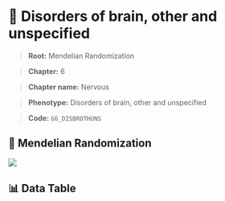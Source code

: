 # 🧪 Disorders of brain, other and unspecified

> **Root:** Mendelian Randomization

> **Chapter:** 6  

> **Chapter name:** Nervous

> **Phenotype:** Disorders of brain, other and unspecified  

> **Code:** `G6_DISBROTHUNS`

## 🧬 Mendelian Randomization  

<img src="/MR/Figures/Forward/G6_DISBROTHUNS.png"/>

## 📊 Data Table

<CsvTableMRF src="/public/MR/Data/Forward/G6_DISBROTHUNS.csv"/>
